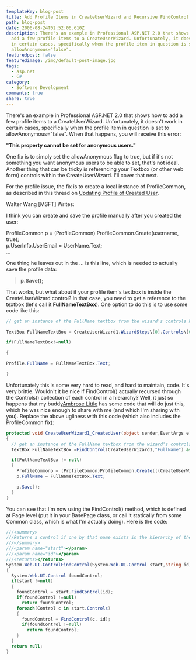 ```yaml
---
templateKey: blog-post
title: Add Profile Items in CreateUserWizard and Recursive FindControl
path: blog-post
date: 2006-08-24T02:52:06.610Z
description: There's an example in Professional ASP.NET 2.0 that shows how to
  add a few profile items to a CreateUserWizard. Unfortunately, it doesn't work
  in certain cases, specifically when the profile item in question is set to
  allowAnonymous="false".
featuredpost: false
featuredimage: /img/default-post-image.jpg
tags:
  - asp.net
  - C#
category:
  - Software Development
comments: true
share: true
---
```

<!--StartFragment-->

There's an example in Professional ASP.NET 2.0 that shows how to add a few profile items to a CreateUserWizard. Unfortunately, it doesn't work in certain cases, specifically when the profile item in question is set to allowAnonymous="false". When that happens, you will receive this error:

**"This property cannot be set for anonymous users."**

One fix is to simply set the allowAnonymous flag to true, but if it's not something you want anonymous users to be able to set, that's not ideal. Another thing that can be tricky is referencing your Textbox (or other web form) controls within the CreateUserWizard. I'll cover that next.

For the profile issue, the fix is to create a local instance of ProfileCommon, as described in this thread on [Updating Profile of Created User](http://aspalliance.com/groups/microsoft_public_dotnet_framework/ng-395881_Update_Profile_of_Created_User.aspx).

Walter Wang \[MSFT] Writes:

I think you can create and save the profile manually after you created the\
user:

ProfileCommon p = (ProfileCommon) ProfileCommon.Create(username, true);\
p.UserInfo.UserEmail = UserName.Text;\
…

One thing he leaves out in the … is this line, which is needed to actually save the profile data:

> **p.Save();**

That works, but what about if your profile item's textbox is inside the CreateUserWizard control? In that case, you need to get a reference to the textbox (let's call it **FullNameTextBox**). One option to do this is to use some code like this:

```csharp
// get an instance of the FullName textbox from the wizard's controls hierarchy.

TextBox FullNameTextBox = CreateUserWizard1.WizardSteps\[0].Controls\[0].Controls\[0].Controls\[0].Controls\[0].FindControl("FullName")asTextBox;

if(FullNameTextBox!=null)

{

Profile.FullName = FullNameTextBox.Text;

}
```

Unfortunately this is some very hard to read, and hard to maintain, code. It's very brittle. Wouldn't it be nice if FindControl() actually recursed through the Controls() collection of each control in a hierarchy? Well, it just so happens that my buddy[Ambrose Little](http://dotnettemplar.net/) has some code that will do just this, which he was nice enough to share with me (and which I'm sharing with you). Replace the above ugliness with this code (which also includes the ProfileCommon fix):

```csharp
protected void CreateUserWizard1_CreatedUser(object sender,EventArgs e)
{
  // get an instance of the FullName textbox from the wizard's controls hierarchy.
  TextBox FullNameTextBox =FindControl(CreateUserWizard1,"FullName") as TextBox;

  if(FullNameTextBox != null)
  {
    ProfileCommonp = (ProfileCommon)ProfileCommon.Create(((CreateUserWizard)sender).UserName,true);
    p.FullName = FullNameTextBox.Text;

    p.Save();
  }
}
```

You can see that I'm now using the FindControl() method, which is defined at Page level (put it in your BasePage class, or call it statically from some Common class, which is what I'm actually doing). Here is the code:

```csharp
///<summary>
///Returns a control if one by that name exists in the hierarchy of the controls collection of the start control
///</summary>
///<param name="start"></param>
///<param name="id"></param>
///<returns></returns>
System.Web.UI.ControlFindControl(System.Web.UI.Control start,string id)
{
  System.Web.UI.Control foundControl;
  if(start !=null)
  {
    foundControl = start.FindControl(id);
    if(foundControl !=null)
      return foundControl;
    foreach(Control c in start.Controls)
    {
      foundControl = FindControl(c, id);
      if(foundControl !=null)
        return foundControl;
    }
  }
  return null;
}
```

<!--EndFragment-->